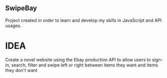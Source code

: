 ## SwipeBay
Project created in order to learn and develop my skills in JavaScript and API usages.
# IDEA
Create a novel website using the Ebay production API to allow users to sign-in, search, filter and swipe left or right between items they want and items they don't want

